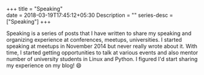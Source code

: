 +++
title = "Speaking"                           
date = 2018-03-19T17:45:12+05:30
Description = ""
series-desc = ["Speaking"]
+++

Speaking is a series of posts that I have written to share my speaking
and organizing experience at conferences, meetups, universities. I started
speaking at meetups in November 2014 but never really wrote about it. With
time, I started getting opportunities to talk at various events and also mentor
number of university students in Linux and Python. I figured I'd start sharing
my experience on my blog! :smile:
